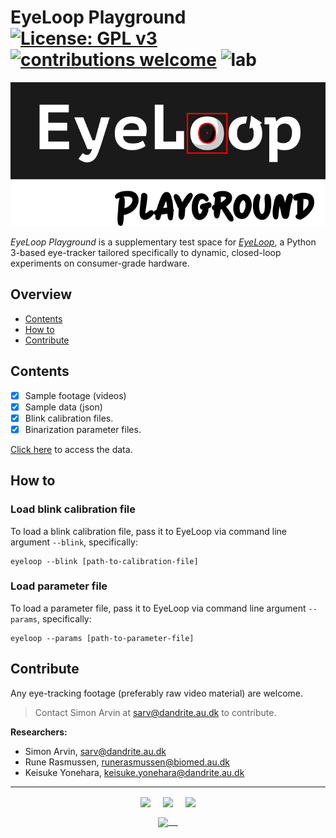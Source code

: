 # EyeLoop Playground [![License: GPL v3](https://img.shields.io/badge/License-GPLv3-blue.svg)](https://www.gnu.org/licenses/gpl-3.0) [![contributions welcome](https://img.shields.io/badge/contributions-welcome-brightgreen.svg?style=flat)](https://github.com/simonarvin/eyeloop_playground/issues) ![lab](https://img.shields.io/badge/yonehara-lab-blue) 

<p align="center">
<img src="https://github.com/simonarvin/eyeloop_playground/blob/master/misc/logo.svg?raw=true">
</p>

*EyeLoop Playground* is a supplementary test space for [*EyeLoop*](https://github.com/simonarvin/eyeloop), a Python 3-based eye-tracker tailored specifically to dynamic, closed-loop experiments on consumer-grade hardware.

## Overview ##
- [Contents](#contents)
- [How to](#how-to)
- [Contribute](#contribute)

## Contents ##
- [x] Sample footage (videos)
- [x] Sample data (json)
- [x] Blink calibration files.
- [x] Binarization parameter files.

[Click here](https://github.com/simonarvin/eyeloop_playground/tree/master/examples) to access the data.

## How to ##

### Load blink calibration file ###
To load a blink calibration file, pass it to EyeLoop via command line argument ```--blink```, specifically:
```
eyeloop --blink [path-to-calibration-file]
```

### Load parameter file ###
To load a parameter file, pass it to EyeLoop via command line argument ```--params```, specifically:
```
eyeloop --params [path-to-parameter-file]
```

## Contribute ##
Any eye-tracking footage (preferably raw video material) are welcome.

> Contact Simon Arvin at sarv@dandrite.au.dk to contribute.

**Researchers:**

- Simon Arvin, sarv@dandrite.au.dk
- Rune Rasmussen, runerasmussen@biomed.au.dk
- Keisuke Yonehara, keisuke.yonehara@dandrite.au.dk

---
<p align="center">
    <img src="https://github.com/simonarvin/eyeloop/blob/master/misc/imgs/aarhusuniversity.svg?raw=true" align="center" height="40">&nbsp;&nbsp;&nbsp;&nbsp;
    <img src="https://github.com/simonarvin/eyeloop/blob/master/misc/imgs/dandrite.svg?raw=true" align="center" height="40">&nbsp;&nbsp;&nbsp;&nbsp;
    <img src="https://github.com/simonarvin/eyeloop/blob/master/misc/imgs/nordicembl.svg?raw=true" align="center" height="40">
</p>
<p align="center">
    <a href="http://www.yoneharalab.com">
    <img src="https://github.com/simonarvin/eyeloop/blob/master/misc/imgs/yoneharalab.svg?raw=true" align="center" height="18">&nbsp;&nbsp;&nbsp;&nbsp;
    </a>
    </p>
